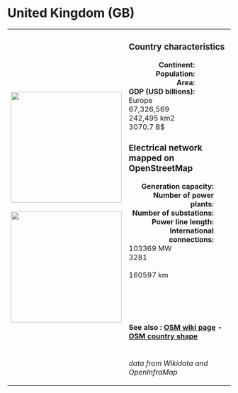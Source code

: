 # United Kingdom (GB)

<table width="90%">
<tr>
<td>
<img src="http://commons.wikimedia.org/wiki/Special:FilePath/Flag%20of%20the%20United%20Kingdom%20%283-5%29.svg" width="250">
<br><br>
<img src="http://commons.wikimedia.org/wiki/Special:FilePath/Europe-UK.svg" width="250"></td>
<td>
<h3>Country characteristics</h3>
<div style="display: inline-block;text-align:right;margin-right:30px;font-weight: bold;">
Continent:<br>Population:<br>Area:<br>GDP (USD billions):
</div>
<div style="display: inline-block;">
Europe<br>67,326,569<br>242,495 km2<br>3070.7 B$
</div>
<h3>Electrical network mapped on OpenStreetMap</h3>
<div style="display: inline-block;text-align:right;margin-right:30px;font-weight: bold;">Generation capacity:<br>
Number of power plants:<br>
Number of substations:<br>
Power line length:<br>
International connections:<br>
</div>
<div style="display: inline-block;">103369 MW<br>
3281<br>
<br>
160597 km<br>
<br>
</div>

<br><br><h4>See also :
<a href="https://wiki.openstreetmap.org/wiki/Power_networks/United Kingdom" target="_blank">OSM wiki page</a> -
<a href="https://openstreetmap.org/relation/62149" target="_blank">OSM country shape</a>
</h4>

<br><i>data from Wikidata and OpenInfraMap</i>
</td>
</tr>
</table>




